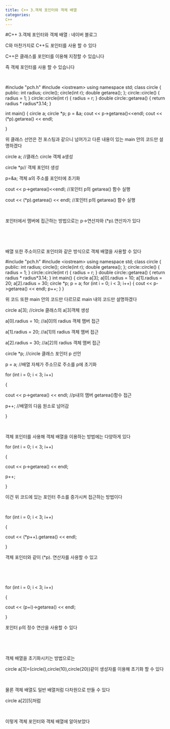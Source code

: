 ```yaml
---
title: C++ 3.객체 포인터와 객체 배열
categories:
C++
---
```

#C++ 3.객체 포인터와 객체 배열 : 네이버 블로그
<div class="wrap_rabbit pcol2 _param(1) _postViewArea221672889074" id="post-view221672889074">
<!-- Rabbit HTML --><div class="se-viewer se-theme-default" lang="ko-KR">
<!-- SE_DOC_HEADER_END -->
<div class="se-main-container">
<div class="se-component se-text se-l-default" id="SE-183f4a46-13c7-4b83-8e3a-f5d0335fb77f">
<div class="se-component-content">
<div class="se-section se-section-text se-l-default">
<div class="se-module se-module-text"><!-- SE-TEXT { --><p class="se-text-paragraph se-text-paragraph-align-" id="SE-890f4d7a-fb53-4f01-acda-12113878bebe" style=""><span class="se-fs- se-ff-" id="SE-0699f14a-e83c-4639-9706-e4cae7dbb376" style="">C와 마찬가지로 C++도 포인터를 사용 할 수 있다</span></p><!-- } SE-TEXT --><!-- SE-TEXT { --><p class="se-text-paragraph se-text-paragraph-align-" id="SE-cb350db4-16dc-490c-9588-03e701dbfe6d" style=""><span class="se-fs- se-ff-" id="SE-6029d168-3858-4f85-9e1d-86101b21c07d" style="">C++은 클래스를 포인터를 이용해 지정할 수 있습니다</span></p><!-- } SE-TEXT --><!-- SE-TEXT { --><p class="se-text-paragraph se-text-paragraph-align-" id="SE-427d0657-ce1e-468e-bf5c-ca2638bf4cec" style=""><span class="se-fs- se-ff-" id="SE-b4a567bd-3de7-48a2-add9-bc1a2cfd125d" style="">즉 객체 포인터를 사용 할 수 있습니다</span></p><!-- } SE-TEXT --><!-- SE-TEXT { --><p class="se-text-paragraph se-text-paragraph-align-" id="SE-8ef0f731-97ce-4198-a883-c30f1e3e56ce" style=""><span class="se-fs- se-ff-" id="SE-09a597ff-8226-43aa-b205-09f0315a5d17" style="">​</span></p><!-- } SE-TEXT --></div>
</div>
</div>
</div> <div class="se-component se-code se-l-default" id="SE-abec60e0-df9c-4fc9-83af-3ac77aebec73">
<div class="se-component-content">
<div class="se-section se-section-code se-l-default">
<div class="se-module se-module-code se-fs-fs13">
<div class="se-code-source">
<div class="__se_code_view language-javascript">#include "pch.h"
#include &lt;iostream&gt;
using namespace std;
class circle {
public:
	int radius;
	circle();
	circle(int r);
	double getarea();
};
circle::circle() {
	radius = 1;
}
circle::circle(int r) {
	radius = r;
}
double circle::getarea() {
	return radius * radius*3.14;
}


int main() {
	circle a;
	circle *p;
	p = &amp;a;
	cout &lt;&lt; p-&gt;getarea()&lt;&lt;endl;
	cout &lt;&lt; (*p).getarea() &lt;&lt; endl;


}</div>
</div>
</div>
</div>
</div>
<script class="__se_module_data" data-module='{"type":"v2_code", "id" : "SE-abec60e0-df9c-4fc9-83af-3ac77aebec73"}' type="text/data"></script>
</div> <div class="se-component se-text se-l-default" id="SE-760fa27b-1d4e-4aa9-9447-ca57b599850a">
<div class="se-component-content">
<div class="se-section se-section-text se-l-default">
<div class="se-module se-module-text"><!-- SE-TEXT { --><p class="se-text-paragraph se-text-paragraph-align-" id="SE-15facd60-1445-4041-92a8-3688ab30d678" style=""><span class="se-fs- se-ff-" id="SE-42d195d2-33ab-43c9-adf5-4c9dc2dfaf58" style="">위 클래스 선언은 전 포스팅과 같으니 넘어가고 다른 내용이 있는 main 안의 코드만 설명하겠다</span></p><!-- } SE-TEXT --><!-- SE-TEXT { --><p class="se-text-paragraph se-text-paragraph-align-" id="SE-e5156350-36d3-4604-a5af-22c153b4deb5" style=""><span class="se-fs- se-ff-" id="SE-18bfae8a-70a8-4ca8-8eda-4c514320059b" style="">circle a; //클래스 circle 객체 a생성</span></p><!-- } SE-TEXT --><!-- SE-TEXT { --><p class="se-text-paragraph se-text-paragraph-align-" id="SE-a282b6d1-1c27-49b9-9408-5a734d43306b" style=""><span class="se-fs- se-ff-" id="SE-ee9dd8e9-610c-439d-9034-469707899466" style="">circle *p// 객체 포인터 생성</span></p><!-- } SE-TEXT --><!-- SE-TEXT { --><p class="se-text-paragraph se-text-paragraph-align-" id="SE-9027e84d-e9ca-40a2-bb4a-2dbb42138ea5" style=""><span class="se-fs- se-ff-" id="SE-c5a98abe-4ad8-45da-a235-ddbefa0167cb" style="">p=&amp;a; 객체  a의 주소를 포인터에 초기화</span></p><!-- } SE-TEXT --><!-- SE-TEXT { --><p class="se-text-paragraph se-text-paragraph-align-" id="SE-3be500a9-7dd4-4fb8-872b-49751b3c2101" style=""><span class="se-fs- se-ff-" id="SE-641e69c5-0346-4cee-9ba4-340f85143748" style="">cout &lt;&lt; p-&gt;getarea()&lt;&lt;endl; //포인터 p의 getarea() 함수 실행</span></p><!-- } SE-TEXT --><!-- SE-TEXT { --><p class="se-text-paragraph se-text-paragraph-align-" id="SE-3aacc4af-c832-4c7d-b312-c923e225328f" style=""><span class="se-fs- se-ff-" id="SE-ebea0007-e986-4965-8bef-1848850a2ecc" style="">cout &lt;&lt; (*p).getarea() &lt;&lt; endl; //포인터 p의 getarea() 함수 실행</span></p><!-- } SE-TEXT --><!-- SE-TEXT { --><p class="se-text-paragraph se-text-paragraph-align-" id="SE-a3621e13-0cfd-487e-a283-fa9367621f39" style=""><span class="se-fs- se-ff-" id="SE-367db521-945b-4d07-b505-3ad4abb2b026" style="">​</span></p><!-- } SE-TEXT --><!-- SE-TEXT { --><p class="se-text-paragraph se-text-paragraph-align-" id="SE-863ba313-8833-4f7f-a66d-e6c055bcfac9" style=""><span class="se-fs- se-ff-" id="SE-37faf0c5-de05-47dc-a4cb-e0b4c0dd5a8f" style="">포인터에서 맴버에 접근하는 방법으로는 p-&gt;연산자와 (*p).연산자가 있다</span></p><!-- } SE-TEXT --><!-- SE-TEXT { --><p class="se-text-paragraph se-text-paragraph-align-" id="SE-1ed5556b-653c-4a34-8f2b-d719fe84dd4a" style=""><span class="se-fs- se-ff-" id="SE-30600ea1-6ec7-46bd-ba52-007352c3e189" style="">​</span></p><!-- } SE-TEXT --><!-- SE-TEXT { --><p class="se-text-paragraph se-text-paragraph-align-" id="SE-82383e5a-7724-456d-a98f-2d08addc14ac" style=""><span class="se-fs- se-ff-" id="SE-edaf44c0-0d65-4ead-b9a2-98cc0b19422a" style="">​</span></p><!-- } SE-TEXT --><!-- SE-TEXT { --><p class="se-text-paragraph se-text-paragraph-align-" id="SE-ce77c07d-c36b-4b43-a9cd-76c0c6f8c671" style=""><span class="se-fs- se-ff-" id="SE-60cd7215-0ff0-48c7-a46c-f29c30eae1d6" style="">배열 또한 주소이므로 포인터와 같은 방식으로 객체 배열을 사용할 수 있다</span></p><!-- } SE-TEXT --></div>
</div>
</div>
</div> <div class="se-component se-code se-l-default" id="SE-4cd71de9-a368-47b9-b841-4749a2ec0028">
<div class="se-component-content">
<div class="se-section se-section-code se-l-default">
<div class="se-module se-module-code se-fs-fs13">
<div class="se-code-source">
<div class="__se_code_view language-javascript">#include "pch.h"
#include &lt;iostream&gt;
using namespace std;
class circle {
public:
	int radius;
	circle();
	circle(int r);
	double getarea();
};
circle::circle() {
	radius = 1;
}
circle::circle(int r) {
	radius = r;
}
double circle::getarea() {
	return radius * radius*3.14;
}
int main() {
	circle a[3];
	a[0].radius = 10;
	a[1].radius = 20;
	a[2].radius = 30;
	circle *p;
	p = a;
	for (int i = 0; i &lt; 3; i++)
	{
		cout &lt;&lt; p-&gt;getarea() &lt;&lt; endl;
		p++;
	}
}</div>
</div>
</div>
</div>
</div>
<script class="__se_module_data" data-module='{"type":"v2_code", "id" : "SE-4cd71de9-a368-47b9-b841-4749a2ec0028"}' type="text/data"></script>
</div> <div class="se-component se-text se-l-default" id="SE-278214bc-13f6-4f29-be06-ddc98b33d7fd">
<div class="se-component-content">
<div class="se-section se-section-text se-l-default">
<div class="se-module se-module-text"><!-- SE-TEXT { --><p class="se-text-paragraph se-text-paragraph-align-" id="SE-ae2bd6c4-6586-4029-b93a-051bacd65da6" style=""><span class="se-fs- se-ff-" id="SE-8034d9b3-2549-4481-9202-fa3156409cbd" style="">위 코드 또한 main 안의 코드만 다르므로 main 내의 코드만 설명하겠다</span></p><!-- } SE-TEXT --><!-- SE-TEXT { --><p class="se-text-paragraph se-text-paragraph-align-" id="SE-de89d6f0-a601-41d4-889b-01e4fb58fb26" style=""><span class="se-fs- se-ff-" id="SE-286ae816-4c56-4875-9801-b4d4839666f1" style="">circle a[3]; //circle 클래스의 a[3]객체 생성</span></p><!-- } SE-TEXT --><!-- SE-TEXT { --><p class="se-text-paragraph se-text-paragraph-align-" id="SE-4db941be-e455-4dfc-aee5-cd5cc8ea5e9a" style=""><span class="se-fs- se-ff-" id="SE-3dc279dd-f3c4-4987-baee-50c63e202aaa" style="">a[0].radius = 10; //a[0]의 radius 객체 맴버 접근 </span></p><!-- } SE-TEXT --><!-- SE-TEXT { --><p class="se-text-paragraph se-text-paragraph-align-" id="SE-813f5b97-4b88-4de0-b6a4-0e7ad20117aa" style=""><span class="se-fs- se-ff-" id="SE-2247951d-2a09-4eb5-98c4-5e6511cd3290" style="">a[1].radius = 20; //a[1]의 radius 객체 맴버 접근 </span></p><!-- } SE-TEXT --><!-- SE-TEXT { --><p class="se-text-paragraph se-text-paragraph-align-" id="SE-0506f429-4f01-454e-b0a1-a6da4edf1a41" style=""><span class="se-fs- se-ff-" id="SE-ad24fbe4-8728-4faf-9f58-abb558361834" style="">a[2].radius = 30; //a[2]의 radius 객체 맴버 접근 </span></p><!-- } SE-TEXT --><!-- SE-TEXT { --><p class="se-text-paragraph se-text-paragraph-align-" id="SE-170394e4-3db8-4b16-86aa-81f66cda2722" style=""><span class="se-fs- se-ff-" id="SE-8a0b309f-dbe1-4c2c-8f05-06e905f5cec1" style="">circle *p; //circle 클래스 포인터 p 선언</span></p><!-- } SE-TEXT --><!-- SE-TEXT { --><p class="se-text-paragraph se-text-paragraph-align-" id="SE-17990ac4-685d-4d67-bcd0-788a04d3047c" style=""><span class="se-fs- se-ff-" id="SE-67e15f0e-f034-4298-b54a-96831390a92a" style="">p = a; //배열 자체가 주소므로 주소를 p에 초기화</span></p><!-- } SE-TEXT --><!-- SE-TEXT { --><p class="se-text-paragraph se-text-paragraph-align-" id="SE-3c8bb826-b8b6-4514-b3ae-93cb17825869" style=""><span class="se-fs- se-ff-" id="SE-3f9f33a2-bc07-4056-9f1a-5c30318ffb44" style="">for (int i = 0; i &lt; 3; i++)</span></p><!-- } SE-TEXT --><!-- SE-TEXT { --><p class="se-text-paragraph se-text-paragraph-align-" id="SE-d2910176-3fd2-4cb0-a342-936b0e219f12" style=""><span class="se-fs- se-ff-" id="SE-f3a5a787-e6ba-49b6-9ad3-c1e176589890" style="">{</span></p><!-- } SE-TEXT --><!-- SE-TEXT { --><p class="se-text-paragraph se-text-paragraph-align-" id="SE-d31d8081-0e5a-4d22-9c44-34ac8a632838" style=""><span class="se-fs- se-ff-" id="SE-b6fe439f-6adc-4b7f-9eb1-ab860441cdf8" style="">cout &lt;&lt; p-&gt;getarea() &lt;&lt; endl; //p내의 맴버 getarea()함수 접근</span></p><!-- } SE-TEXT --><!-- SE-TEXT { --><p class="se-text-paragraph se-text-paragraph-align-" id="SE-b5068820-2f0a-4a86-9317-f455c305941b" style=""><span class="se-fs- se-ff-" id="SE-54b3142f-d690-4509-bf97-699b49ce73b3" style="">p++; //배열의 다음 원소로 넘어감</span></p><!-- } SE-TEXT --><!-- SE-TEXT { --><p class="se-text-paragraph se-text-paragraph-align-" id="SE-e0ae70d1-977b-401c-bea7-801d283063bb" style=""><span class="se-fs- se-ff-" id="SE-569ff11e-3793-4877-8f0f-24bb6d18f28a" style="">}</span></p><!-- } SE-TEXT --><!-- SE-TEXT { --><p class="se-text-paragraph se-text-paragraph-align-" id="SE-94a1ede1-c9e0-4f06-b74e-3c736fd7cf5d" style=""><span class="se-fs- se-ff-" id="SE-1ff22edd-8d2e-4ec3-8454-ae94e2fa67d1" style="">​</span></p><!-- } SE-TEXT --><!-- SE-TEXT { --><p class="se-text-paragraph se-text-paragraph-align-" id="SE-fc6a14b6-2eb4-4e27-8cf6-a8d951e69eff" style=""><span class="se-fs- se-ff-" id="SE-c9ba9d04-1d2a-42fd-8db6-b3222b92b1d6" style="">객체 포인터를 사용해 객체 배열을 이용하는 방법에는 다양하게 있다</span></p><!-- } SE-TEXT --><!-- SE-TEXT { --><p class="se-text-paragraph se-text-paragraph-align-" id="SE-01cc00f7-65b8-4c52-b41b-d07f0273b2c2" style=""><span class="se-fs- se-ff-" id="SE-75ccf39b-fef0-4139-9e9a-be8512c9b2bb" style="">for (int i = 0; i &lt; 3; i++)</span></p><!-- } SE-TEXT --><!-- SE-TEXT { --><p class="se-text-paragraph se-text-paragraph-align-" id="SE-a03086c0-7c67-4195-98ab-e3bbb2d5369d" style=""><span class="se-fs- se-ff-" id="SE-a6b22115-ff3b-49f2-9d74-5683eea3e158" style="">{</span></p><!-- } SE-TEXT --><!-- SE-TEXT { --><p class="se-text-paragraph se-text-paragraph-align-" id="SE-dec62868-beee-4a63-9785-0913503d2cda" style=""><span class="se-fs- se-ff-" id="SE-7f6e760d-c291-40a1-98c8-98f61a339915" style="">cout &lt;&lt; p-&gt;getarea() &lt;&lt; endl;</span></p><!-- } SE-TEXT --><!-- SE-TEXT { --><p class="se-text-paragraph se-text-paragraph-align-" id="SE-ef59844f-86d0-4ad5-a970-55d1035b5903" style=""><span class="se-fs- se-ff-" id="SE-a48302ca-c141-45e1-aff4-92e17b622de5" style="">p++;</span></p><!-- } SE-TEXT --><!-- SE-TEXT { --><p class="se-text-paragraph se-text-paragraph-align-" id="SE-b883ffb7-2eef-43d6-9aa1-f1cf7b788b9a" style=""><span class="se-fs- se-ff-" id="SE-e440e4ae-11c6-45d3-829e-55c29cacb2f6" style="">}</span></p><!-- } SE-TEXT --><!-- SE-TEXT { --><p class="se-text-paragraph se-text-paragraph-align-" id="SE-2e08a7e9-1bab-4787-9aad-89d38505b862" style=""><span class="se-fs- se-ff-" id="SE-e2cc94d8-5ffe-4fd9-80e7-e7d6fc2e0766" style="">이건 위 코드에 있는 포인터 주소를 증가시켜 접근하는 방법이다</span></p><!-- } SE-TEXT --><!-- SE-TEXT { --><p class="se-text-paragraph se-text-paragraph-align-" id="SE-ceb92902-662b-4fb6-9845-5107669709b6" style=""><span class="se-fs- se-ff-" id="SE-9225ede1-78fc-43b5-a65d-909b8006b28a" style="">​</span></p><!-- } SE-TEXT --><!-- SE-TEXT { --><p class="se-text-paragraph se-text-paragraph-align-" id="SE-6efbb614-2b32-4167-a133-2df62c7e6b81" style=""><span class="se-fs- se-ff-" id="SE-a6f6072f-41ef-435d-8e0b-c8c1769da55f" style="">for (int i = 0; i &lt; 3; i++)</span></p><!-- } SE-TEXT --><!-- SE-TEXT { --><p class="se-text-paragraph se-text-paragraph-align-" id="SE-4863479d-1bb4-4366-815e-cef318e31579" style=""><span class="se-fs- se-ff-" id="SE-4824ab06-7c5b-4de7-a4d7-d1b593e5ad31" style="">{</span></p><!-- } SE-TEXT --><!-- SE-TEXT { --><p class="se-text-paragraph se-text-paragraph-align-" id="SE-278f4d76-ec76-46df-983b-03a4ce569cf5" style=""><span class="se-fs- se-ff-" id="SE-f6cbe3b7-d586-450a-931d-a8807292617a" style="">cout &lt;&lt; (*p++).getarea() &lt;&lt; endl;</span></p><!-- } SE-TEXT --><!-- SE-TEXT { --><p class="se-text-paragraph se-text-paragraph-align-" id="SE-1736e660-6380-45d5-86d6-e8d0ae87a5bd" style=""><span class="se-fs- se-ff-" id="SE-ab431035-6d08-4dc6-b60d-eff034c0c62a" style="">}</span></p><!-- } SE-TEXT --><!-- SE-TEXT { --><p class="se-text-paragraph se-text-paragraph-align-" id="SE-b475b88c-2d75-4ec1-86d3-50a130e1709a" style=""><span class="se-fs- se-ff-" id="SE-34f0357c-931d-470f-8344-2e61dc9cca89" style="">객체 포인터와 같이 (*p). 연산자를 사용할 수 있고</span></p><!-- } SE-TEXT --><!-- SE-TEXT { --><p class="se-text-paragraph se-text-paragraph-align-" id="SE-fa1ee3a4-816b-4ef9-837d-cb6055d79512" style=""><span class="se-fs- se-ff-" id="SE-e0c00f37-172f-47f7-bc12-b0196ca790c3" style="">​</span></p><!-- } SE-TEXT --><!-- SE-TEXT { --><p class="se-text-paragraph se-text-paragraph-align-" id="SE-4ab20166-f37f-4a71-a5f3-781b2c3ecc5d" style=""><span class="se-fs- se-ff-" id="SE-523cb69c-ed46-47b8-8c50-c4cab4a9f7d2" style="">​</span></p><!-- } SE-TEXT --><!-- SE-TEXT { --><p class="se-text-paragraph se-text-paragraph-align-" id="SE-845ffb6f-4399-4151-bd5a-e40ce165b9e8" style=""><span class="se-fs- se-ff-" id="SE-2c1d4747-e6b0-42dd-b5bc-2866439002f9" style="">for (int i = 0; i &lt; 3; i++)</span></p><!-- } SE-TEXT --><!-- SE-TEXT { --><p class="se-text-paragraph se-text-paragraph-align-" id="SE-35e7c1bd-2c92-4301-a419-79c7d6965f03" style=""><span class="se-fs- se-ff-" id="SE-4fb5dd9a-116e-460e-bcfc-9c674fcbcdf2" style="">{</span></p><!-- } SE-TEXT --><!-- SE-TEXT { --><p class="se-text-paragraph se-text-paragraph-align-" id="SE-df7a3ac1-d9fa-40fe-94db-b4f46745146f" style=""><span class="se-fs- se-ff-" id="SE-6298d1dc-ce41-475d-9454-b0b509c0c269" style="">cout &lt;&lt; (p+i)-&gt;getarea() &lt;&lt; endl;</span></p><!-- } SE-TEXT --><!-- SE-TEXT { --><p class="se-text-paragraph se-text-paragraph-align-" id="SE-31aa7589-90a2-4994-87ce-e9c82150bde0" style=""><span class="se-fs- se-ff-" id="SE-e5cf42f9-9192-4231-ae4e-a919e1f1f8db" style="">}</span></p><!-- } SE-TEXT --><!-- SE-TEXT { --><p class="se-text-paragraph se-text-paragraph-align-" id="SE-f49acb86-1b78-417c-bd2e-2051956f247c" style=""><span class="se-fs- se-ff-" id="SE-1bdf4162-5b4a-4dc7-afd1-ea149dd2e59b" style="">포인터 p의 정수 연산을 사용할 수 있다</span></p><!-- } SE-TEXT --><!-- SE-TEXT { --><p class="se-text-paragraph se-text-paragraph-align-" id="SE-cb483afb-ab82-452d-a9c3-ee3911300f06" style=""><span class="se-fs- se-ff-" id="SE-29dc1fe4-c3a2-4924-a8dc-85e09d882bae" style="">​</span></p><!-- } SE-TEXT --><!-- SE-TEXT { --><p class="se-text-paragraph se-text-paragraph-align-" id="SE-37113468-71dc-4243-9666-08286c55b271" style=""><span class="se-fs- se-ff-" id="SE-620502c5-2fc3-47e9-bdf7-92e5b1205af0" style="">​</span></p><!-- } SE-TEXT --><!-- SE-TEXT { --><p class="se-text-paragraph se-text-paragraph-align-" id="SE-dd39bc09-2bfb-45ac-ba16-9c6ac27ed61f" style=""><span class="se-fs- se-ff-" id="SE-4b213436-8da2-41c7-b3b1-81c97c073b31" style="">객체 배열을 초기화시키는 방법으로는 </span></p><!-- } SE-TEXT --><!-- SE-TEXT { --><p class="se-text-paragraph se-text-paragraph-align-" id="SE-bac53889-7dbd-40c3-bf35-8bb9be0e6f26" style=""><span class="se-fs- se-ff-" id="SE-b137a5ec-d0ac-4d4c-ba81-7ff4e087f807" style="">circle a[3]={circle(),circle(10),circle(20)}같이 생성자를 이용해 초기화 할 수 있다</span></p><!-- } SE-TEXT --><!-- SE-TEXT { --><p class="se-text-paragraph se-text-paragraph-align-" id="SE-eff98e1e-49cb-4759-a4cc-294ccb05c328" style=""><span class="se-fs- se-ff-" id="SE-0208cf7b-b6dd-4a1f-be88-7fed090795ce" style="">​</span></p><!-- } SE-TEXT --><!-- SE-TEXT { --><p class="se-text-paragraph se-text-paragraph-align-" id="SE-257790f0-c508-43d7-9695-cccc3cd5207e" style=""><span class="se-fs- se-ff-" id="SE-85f8f675-6484-45ba-ac8e-fbe77f836f17" style="">물론 객체 배열도 일반 배열처럼 다차원으로 만들 수 있다</span></p><!-- } SE-TEXT --><!-- SE-TEXT { --><p class="se-text-paragraph se-text-paragraph-align-" id="SE-b09050c5-ca28-49d3-8ba9-b780b90d718c" style=""><span class="se-fs- se-ff-" id="SE-f9f1d971-d2cf-4ce8-95af-835f1025a0ae" style="">circle a[2][5]처럼</span></p><!-- } SE-TEXT --><!-- SE-TEXT { --><p class="se-text-paragraph se-text-paragraph-align-" id="SE-90c4bfcb-3130-48d1-bb26-1b3f5a8d4c4e" style=""><span class="se-fs- se-ff-" id="SE-d87f13d4-49c2-401b-89f3-8e098a167fb8" style="">​</span></p><!-- } SE-TEXT --><!-- SE-TEXT { --><p class="se-text-paragraph se-text-paragraph-align-" id="SE-0f75c592-3901-4a5a-b9e7-182c5fd9e586" style=""><span class="se-fs- se-ff-" id="SE-45033ad4-0215-4c97-a70b-8985b1f7dc92" style="">이렇게 객체 포인터와 객체 배열에 알아보았다</span></p><!-- } SE-TEXT --><!-- SE-TEXT { --><p class="se-text-paragraph se-text-paragraph-align-" id="SE-0042b484-41b5-4671-8abe-2ca68616f592" style=""><span class="se-fs- se-ff-" id="SE-602ea46e-f2b8-4bfd-a763-aed1b0195d9e" style="">​</span></p><!-- } SE-TEXT --></div>
</div>
</div>
</div> </div>
</div>
</div>